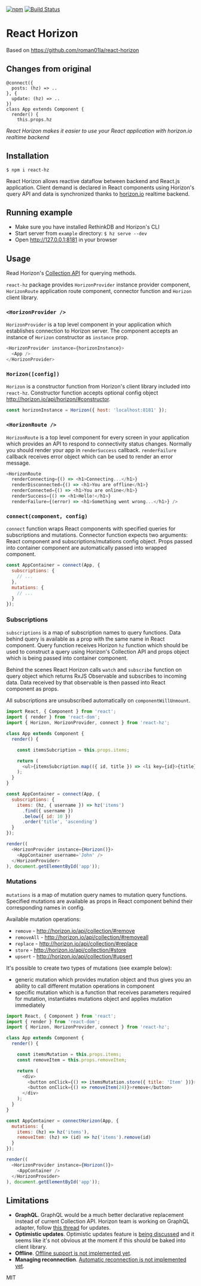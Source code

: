 [![npm](https://img.shields.io/npm/v/react-hz.svg?style=flat-square)](https://www.npmjs.com/package/react-hz)
[![Build Status](https://img.shields.io/travis/roman01la/react-horizon/master.svg?style=flat-square)](https://travis-ci.org/roman01la/react-horizon)

# React Horizon

Based on https://github.com/roman01la/react-horizon

## Changes from original

```
@connect({
  posts: (hz) => ..
}, {
  update: (hz) => ..
})
class App extends Component {
  render() {
    this.props.hz
```

*React Horizon makes it easier to use your React application with horizon.io realtime backend*

## Installation
```
$ npm i react-hz
```

React Horizon allows reactive dataflow between backend and React.js application. Client demand is declared in React components using Horizon's query API and data is synchronized thanks to [horizon.io](http://horizon.io/) realtime backend.


## Running example
- Make sure you have installed RethinkDB and Horizon's CLI
- Start server from `example` directory: `$ hz serve --dev`
- Open http://127.0.0.1:8181 in your browser

## Usage

Read Horizon's [Collection API](http://horizon.io/api/collection/) for querying methods.

`react-hz` package provides `HorizonProvider` instance provider component, `HorizonRoute` application route component, connector function and `Horizon` client library.

### `<HorizonProvider />`
`HorizonProvider` is a top level component in your application which establishes connection to Horizon server. The component accepts an instance of `Horizon` constructor as `instance` prop.
```js
<HorizonProvider instance={horizonInstance}>
  <App />
</HorizonProvider>
```

### `Horizon([config])`
`Horizon` is a constructor function from Horizon's client library included into `react-hz`. Constructor function accepts optional config object http://horizon.io/api/horizon/#constructor.
```js
const horizonInstance = Horizon({ host: 'localhost:8181' });
```

### `<HorizonRoute />`
`HorizonRoute` is a top level component for every screen in your application which provides an API to respond to connectivity status changes.
Normally you should render your app in `renderSuccess` callback. `renderFailure` callback receives error object which can be used to render an error message.
```js
<HorizonRoute
  renderConnecting={() => <h1>Connecting...</h1>}
  renderDisconnected={() => <h1>You are offline</h1>}
  renderConnected={() => <h1>You are online</h1>}
  renderSuccess={() => <h1>Hello!</h1>}
  renderFailure={(error) => <h1>Something went wrong...</h1>} />
```

### `connect(component, config)`
`connect` function wraps React components with specified queries for subscriptions and mutations. Connector function expects two arguments: React component and subscriptions/mutations config object. Props passed into container component are automatically passed into wrapped component.
```js
const AppContainer = connect(App, {
  subscriptions: {
    // ...
  },
  mutations: {
    // ...
  }
});
```

### Subscriptions

`subscriptions` is a map of subscription names to query functions. Data behind query is available as a prop with the same name in React component. Query function receives Horizon `hz` function which should be used to construct a query using Horizon's Collection API and props object which is being passed into container component.

Behind the scenes React Horizon calls `watch` and `subscribe` function on query object which returns RxJS Observable and subscribes to incoming data. Data received by that observable is then passed into React component as props.

All subscriptions are unsubscribed automatically on `componentWillUnmount`.

```js
import React, { Component } from 'react';
import { render } from 'react-dom';
import { Horizon, HorizonProvider, connect } from 'react-hz';

class App extends Component {
  render() {

    const itemsSubcription = this.props.items;

    return (
      <ul>{itemsSubcription.map(({ id, title }) => <li key={id}>{title}</li>)}</ul>
    );
  }
}

const AppContainer = connect(App, {
  subscriptions: {
    items: (hz, { username }) => hz('items')
      .find({ username })
      .below({ id: 10 })
      .order('title', 'ascending')
  }
});

render((
  <HorizonProvider instance={Horizon()}>
    <AppContainer username='John' />
  </HorizonProvider>
), document.getElementById('app'));
```

### Mutations

`mutations` is a map of mutation query names to mutation query functions. Specified mutations are available as props in React component behind their corresponding names in config.

Available mutation operations:
- `remove` - http://horizon.io/api/collection/#remove
- `removeAll` - http://horizon.io/api/collection/#removeall
- `replace` - http://horizon.io/api/collection/#replace
- `store` - http://horizon.io/api/collection/#store
- `upsert` - http://horizon.io/api/collection/#upsert

It's possible to create two types of mutations (see example below):
- generic mutation which provides mutation object and thus gives you an ability to call different mutation operations in component
- specific mutation which is a function that receives parameters required for mutation, instantiates mutations object and applies mutation immediately

```js
import React, { Component } from 'react';
import { render } from 'react-dom';
import { Horizon, HorizonProvider, connect } from 'react-hz';

class App extends Component {
  render() {

    const itemsMutation = this.props.items;
    const removeItem = this.props.removeItem;

    return (
      <div>
        <button onClick={() => itemsMutation.store({ title: 'Item' })}>add</button>
        <button onClick={() => removeItem(24)}>remove</button>
      </div>
    );
  }
}

const AppContainer = connectHorizon(App, {
  mutations: {
    items: (hz) => hz('items'),
    removeItem: (hz) => (id) => hz('items').remove(id)
  }
});

render((
  <HorizonProvider instance={Horizon()}>
    <AppContainer />
  </HorizonProvider>
), document.getElementById('app'));
```

## Limitations

- **GraphQL**. GraphQL would be a much better declarative replacement instead of current Collection API. Horizon team is working on GraphQL adapter, follow [this thread](https://github.com/rethinkdb/horizon/issues/125) for updates.
- **Optimistic updates**. Optimistic updates feature is [being discussed](https://github.com/rethinkdb/horizon/issues/23) and it seems like it's not obvious at the moment if this should be baked into client library.
- **Offline**. [Offline support is not implemented yet](https://github.com/rethinkdb/horizon/issues/58).
- **Managing reconnection**. [Automatic reconnection is not implemented yet](https://github.com/rethinkdb/horizon/issues/9).

MIT

